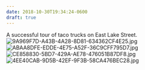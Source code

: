 ```yaml
---
date: 2018-10-30T19:34:24-0600
draft: true
---
```




A successful tour of taco trucks on East Lake Street. ![9A969F7D-A43B-4A28-8D81-634362CF4E25.jpg](http://ianwhitney.micro.blog/uploads/2018/5286d8f467.jpg) ![ABAA8DFE-EDDE-4E75-A52F-36C9CFF795D7.jpg](http://ianwhitney.micro.blog/uploads/2018/508df22a88.jpg) ![CE858830-5BD7-429A-AE78-476051B87DF8.jpg](http://ianwhitney.micro.blog/uploads/2018/fbb8983a8e.jpg) ![4EE40CAB-9D5B-42EF-9F3B-58CA476BEC28.jpg](http://ianwhitney.micro.blog/uploads/2018/b9d61a1141.jpg)



